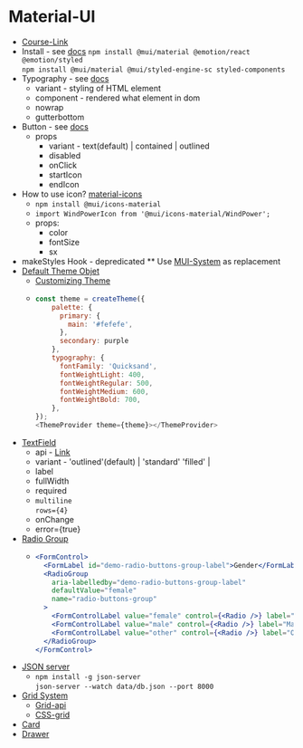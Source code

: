 # Material-UI
- [Course-Link](https://www.youtube.com/playlist?list=PL4cUxeGkcC9gjxLvV4VEkZ6H6H4yWuS58 "material-ui")
- Install - see [docs](https://mui.com/material-ui/getting-started/installation/)
  ```npm install @mui/material @emotion/react @emotion/styled```  
  ```npm install @mui/material @mui/styled-engine-sc styled-components```  
- Typography - see [docs](https://mui.com/material-ui/api/typography/)
  - variant - styling of HTML element
  - component - rendered what element in dom
  - nowrap
  - gutterbottom
- Button - see [docs](https://mui.com/material-ui/react-button/)
  - props
    - variant - text(default) | contained | outlined
    - disabled
    - onClick
    - startIcon
    - endIcon
- How to use icon? [material-icons](https://mui.com/material-ui/material-icons/)
  - ```npm install @mui/icons-material```
  - ```import WindPowerIcon from '@mui/icons-material/WindPower';```
  - props:
    - color
    - fontSize
    - sx
- makeStyles Hook - depredicated ** Use [MUI-System](https://mui.com/system/getting-started/the-sx-prop/) as replacement 
- [Default Theme Objet](https://mui.com/material-ui/customization/default-theme/)
  - [Customizing Theme](https://mui.com/material-ui/customization/theming/)
  - ~~~ js
    const theme = createTheme({
        palette: {
          primary: {
            main: '#fefefe',
          },
          secondary: purple
        },
        typography: {
          fontFamily: 'Quicksand',
          fontWeightLight: 400,
          fontWeightRegular: 500,
          fontWeightMedium: 600,
          fontWeightBold: 700,
        },
    });
    <ThemeProvider theme={theme}></ThemeProvider>
    ~~~
- [TextField](https://mui.com/material-ui/react-text-field/ "Link here")
  - api - [Link](https://mui.com/material-ui/api/text-field/)
  - variant - 'outlined'(default) | 'standard' 'filled' |
  - label
  - fullWidth
  - required
  - ```multiline```  
    ```rows={4}```
  - onChange
  - error={true}
- [Radio Group](https://mui.com/material-ui/react-radio-button/ "Link here")
  - ~~~ jsx
    <FormControl>
      <FormLabel id="demo-radio-buttons-group-label">Gender</FormLabel>
      <RadioGroup
        aria-labelledby="demo-radio-buttons-group-label"
        defaultValue="female"
        name="radio-buttons-group"
      >
        <FormControlLabel value="female" control={<Radio />} label="Female" />
        <FormControlLabel value="male" control={<Radio />} label="Male" />
        <FormControlLabel value="other" control={<Radio />} label="Other" />
      </RadioGroup>
    </FormControl>
    ~~~
- [JSON server](https://andy6804tw.github.io/2018/02/01/json-server-intro/#put-%E6%9B%B4%E6%96%B0%E5%AE%8C%E6%95%B4%E8%B3%87%E6%96%99 "Link here")
  - ```npm install -g json-server```  
    ```json-server --watch data/db.json --port 8000```
- [Grid System](https://mui.com/system/react-grid/ "Link here")
  - [Grid-api](https://mui.com/system/api/grid/)
  - [CSS-grid](https://mui.com/system/grid/)
- [Card](https://mui.com/material-ui/react-card/ "Link here")
- [Drawer](https://mui.com/material-ui/react-drawer/ "Link here")


